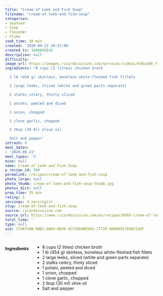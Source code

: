 ```yaml
---
title: "Cream of Leek and Fish Soup"
filename: "cream-of-leek-and-fish-soup"
categories:
- Seafood
- Soup
- Flounder
- Fluke
cook_time: 30 min
created: '2020-09-23 20:27:06'
created_ts: 1600892826
description: null
difficulty: ''
image_url: https://images.ricardocuisine.com/services/videos/636x360_fish-654.jpg
ingredients: '8 cups (2 litres) chicken broth

  1 lb (454 g) skinless, boneless white-fleshed fish fillets

  2 large leeks, sliced (white and green parts separate)

  2 stalks celery, thinly sliced

  1 potato, peeled and diced

  1 onion, chopped

  1 clove garlic, chopped

  2 tbsp (30 ml) olive oil

  Salt and pepper'
intrash: 0
meal_dates:
- '2020-09-23'
meal_types: '3'
mine: null
name: Cream of Leek and Fish Soup
p_recipe_id: 368
permalink: /recipes/cream-of-leek-and-fish-soup
photo_large: null
photo_thumb: cream-of-leek-and-fish-soup-thumb.jpg
photos_dict: null
prep_time: 35 min
rating: 5
servings: 4 serving(s)
slug: cream-of-leek-and-fish-soup
source: ricardocuisine.com
source_url: https://www.ricardocuisine.com/en/recipes/6993-cream-of-leek-and-fish-soup
total_time: ''
type: null
uid: 7C0675AB-90B1-4664-8D5D-4CCFD60BE942-17729-00000957E00C53DF
---
```

<div class="large-8 medium-7 columns" id="writeup">	</div><!-- #writeup -->
</div><!-- #row-one -->
<div class="row" id="row-two">	<div class="medium-4 small-5 columns" id="ingredients"><h4>Ingredients</h4><div class="box box-ingredients content"><ul>
<li>8 cups (2 litres) chicken broth</li>
<li>1 lb (454 g) skinless, boneless white-fleshed fish fillets</li>
<li>2 large leeks, sliced (white and green parts separate)</li>
<li>2 stalks celery, thinly sliced</li>
<li>1 potato, peeled and diced</li>
<li>1 onion, chopped</li>
<li>1 clove garlic, chopped</li>
<li>2 tbsp (30 ml) olive oil</li>
<li>Salt and pepper</li>
</ul>
</div>	</div>	<div class="medium-6 small-7 columns" id="directions">	</div>